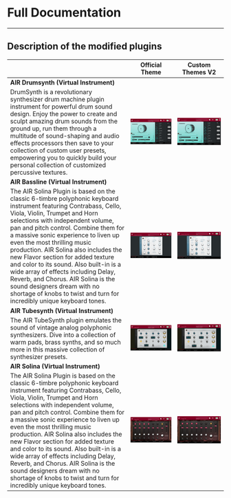 # Full Documentation

---

## Description of the modified plugins

&nbsp; | Official Theme | Custom Themes V2 |
:--------------------------------------- | :---: | :------: |
**AIR Drumsynth (Virtual Instrument)** |  |  |
DrumSynth is a revolutionary synthesizer drum machine plugin instrument for powerful drum sound design. Enjoy the power to create and sculpt amazing drum sounds from the ground up, run them through a multitude of sound-shaping and audio effects processors then save to your collection of custom user presets, empowering you to quickly build your personal collection of customized percussive textures. | <img src="images/mpc-plugins-effects-drumsynth-a-img.png"> | <img src="images/mpc-plugins-effects-drumsynth-a-img.png"> |
**AIR Bassline (Virtual Instrument)** | |  |
The AIR Solina Plugin is based on the classic 6-timbre polyphonic keyboard instrument featuring Contrabass, Cello, Viola, Violin, Trumpet and Horn selections with independent volume, pan and pitch control. Combine them for a massive sonic experience to liven up even the most thrilling music production. AIR Solina also includes the new Flavor section for added texture and color to its sound. Also built-in is a wide array of effects including Delay, Reverb, and Chorus. AIR Solina is the sound designers dream with no shortage of knobs to twist and turn for incredibly unique keyboard tones. | <img src="images/mpc-plugins-effects-bassline-a-img.png"> | <img src="images/mpc-plugins-effects-bassline-a-img.png"> |
**AIR Tubesynth (Virtual Instrument)** | |  |
The AIR TubeSynth plugin emulates the sound of vintage analog polyphonic synthesizers. Dive into a collection of warm pads, brass synths, and so much more in this massive collection of synthesizer presets. | <img src="images/mpc-plugins-effects-tubesynth-a-img.png"> | <img src="images/mpc-plugins-effects-tubesynth-a-img.png"> |
**AIR Solina (Virtual Instrument)** | |  |
The AIR Solina Plugin is based on the classic 6-timbre polyphonic keyboard instrument featuring Contrabass, Cello, Viola, Violin, Trumpet and Horn selections with independent volume, pan and pitch control. Combine them for a massive sonic experience to liven up even the most thrilling music production. AIR Solina also includes the new Flavor section for added texture and color to its sound. Also built-in is a wide array of effects including Delay, Reverb, and Chorus. AIR Solina is the sound designers dream with no shortage of knobs to twist and turn for incredibly unique keyboard tones. | <img src="images/mpc-plugins-effects-solina-img.png"> | <img src="images/mpc-plugins-effects-solina-img.png"> |


